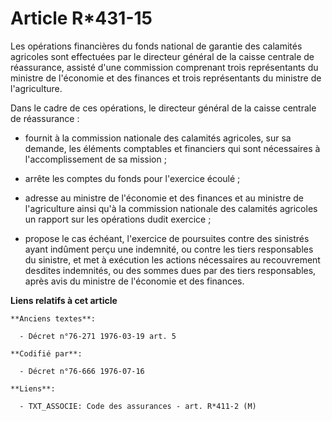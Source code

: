 # Article R*431-15

Les opérations financières du fonds national de garantie des calamités agricoles sont effectuées par le directeur général de
la caisse centrale de réassurance, assisté d'une commission comprenant trois représentants du ministre de l'économie et des
finances et trois représentants du ministre de l'agriculture.

Dans le cadre de ces opérations, le directeur général de la caisse centrale de réassurance :

- fournit à la commission nationale des calamités agricoles, sur sa demande, les éléments comptables et financiers qui sont
nécessaires à l'accomplissement de sa mission ;

- arrête les comptes du fonds pour l'exercice écoulé ;

- adresse au ministre de l'économie et des finances et au ministre de l'agriculture ainsi qu'à la commission nationale des
calamités agricoles un rapport sur les opérations dudit exercice ;

- propose le cas échéant, l'exercice de poursuites contre des sinistrés ayant indûment perçu une indemnité, ou contre les
tiers responsables du sinistre, et met à exécution les actions nécessaires au recouvrement desdites indemnités, ou des sommes
dues par des tiers responsables, après avis du ministre de l'économie et des finances.

**Liens relatifs à cet article**

	**Anciens textes**:

	  - Décret n°76-271 1976-03-19 art. 5

	**Codifié par**:

	  - Décret n°76-666 1976-07-16

	**Liens**:

	  - TXT_ASSOCIE: Code des assurances - art. R*411-2 (M)
